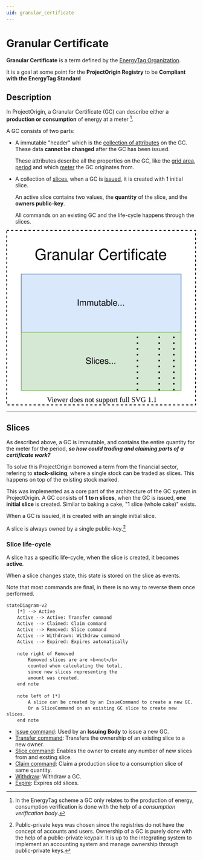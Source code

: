 ```yaml
---
uid: granular_certificate
---
```


# Granular Certificate

**Granular Certificate** is a term defined by the [EnergyTag Organization](https://energytag.org).

It is a goal at some point for the **ProjectOrigin Registry** to be **Compliant with the EnergyTag Standard**

## Description

In ProjectOrigin, a Granular Certificate (GC) can describe either a **production or consumption** of energy at a meter [^et].

[^et]: In the EnergyTag scheme a GC only relates to the production of energy,
    consumption verification is done with the help of a *consumption verification body*.

A GC consists of two parts:

- A immutable "header" which is the [collection of attributes](attributes.md)
  on the GC. These data **cannot be changed** after the GC has been issued.

  These attributes describe all the properties on the GC,
  like the [grid area](attributes.md#grid-area),
  [period](attributes.md#period)
  and which [meter](attributes.md#gsrn) the GC originates from.

- A collection of [slices](#slices), when a GC is [issued](commands/issue.md),
  it is created with 1 initial slice.

  An active slice contains two values, the **quantity** of the slice, and the **owners public-key**.

  All commands on an existing GC and the life-cycle happens through the slices.

![Sketch of the GCs two parts.](gc.drawio.svg)

---

## Slices

As described above, a GC is immutable, and contains the entire quantity for the meter for the period,
***so how could trading and claiming parts of a certificate work?***

To solve this ProjectOrigin borrowed a term from the financial sector, refering to **stock-slicing**,
where a single stock can be traded as slices. This happens on top of the existing stock marked.

This was implemented as a core part of the architecture of the GC system in ProjectOrigin.
A GC consists of **1 to n slices**, when the GC is issued, **one initial slice** is created.
Similar to baking a cake, "1 slice (whole cake)" exists.

When a GC is issuied, it is created with an single initial slice.

A slice is always owned by a single public-key.[^public-key]

[^public-key]: Public-private keys was chosen since the registries do not have the concept of accounts and users. Ownership of a GC is purely done with the help of a public-private keypair.
It is up to the integrating system to implement an accounting system and manage ownership through public-private keys.

### Slice life-cycle

A slice has a specific life-cycle, when the slice is created, it becomes **active**.

When a slice changes state, this state is stored on the slice as events.

Note that most commands are final, in there is no way to reverse them once performed.

```mermaid
stateDiagram-v2
    [*] --> Active
    Active --> Active: Transfer command
    Active --> Claimed: Claim command
    Active --> Removed: Slice command
    Active --> Withdrawn: Withdraw command
    Active --> Expired: Expires automatically

    note right of Removed
        Removed slices are are <b>not</b>
        counted when calculating the total,
        since new slices representing the
        amount was created.
    end note

    note left of [*]
        A slice can be created by an IssueCommand to create a new GC.
        Or a SliceCommand on an existing GC slice to create new slices.
    end note
```

- [Issue command](commands/issue.md): Used by an **Issuing Body** to issue a new GC.
- [Transfer command](commands/transfer.md): Transfers the ownership of an existing slice to a new owner.
- [Slice command](commands/slice.md): Enables the owner to create any number of new slices from and exsting slice.
- [Claim command](commands/claim.md): Claim a production slice to a consumption slice of same quantity.
- [Withdraw](commands/withdraw.md): Withdraw a GC.
- [Expire](commands/expire.md): Expires old slices.
